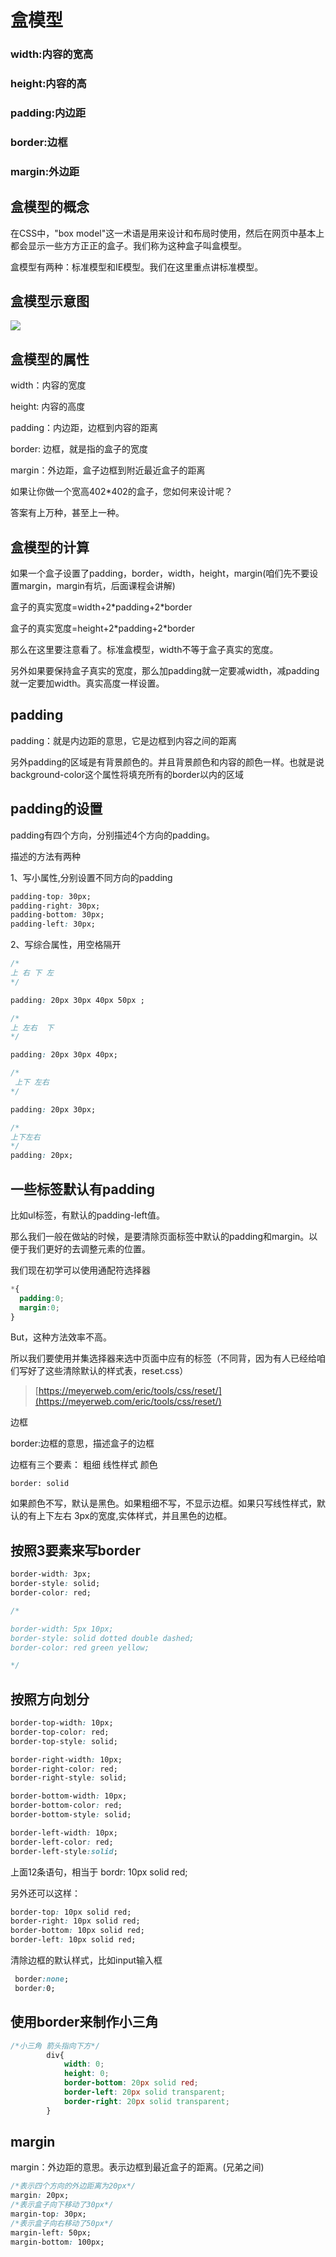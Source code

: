 # 盒模型

### width:内容的宽高

### height:内容的高

### padding:内边距

### border:边框

### margin:外边距

## 盒模型的概念

在CSS中，"box model"这一术语是用来设计和布局时使用，然后在网页中基本上都会显示一些方方正正的盒子。我们称为这种盒子叫盒模型。

盒模型有两种：标准模型和IE模型。我们在这里重点讲标准模型。

## 盒模型示意图

![](https://images2018.cnblogs.com/blog/1364810/201805/1364810-20180514180637276-468859360.gif)

## 盒模型的属性

width：内容的宽度

height: 内容的高度

padding：内边距，边框到内容的距离

border: 边框，就是指的盒子的宽度

margin：外边距，盒子边框到附近最近盒子的距离

如果让你做一个宽高402\*402的盒子，您如何来设计呢？

答案有上万种，甚至上一种。

## 盒模型的计算

如果一个盒子设置了padding，border，width，height，margin\(咱们先不要设置margin，margin有坑，后面课程会讲解\)

盒子的真实宽度=width+2\*padding+2\*border

盒子的真实宽度=height+2\*padding+2\*border

那么在这里要注意看了。标准盒模型，width不等于盒子真实的宽度。

另外如果要保持盒子真实的宽度，那么加padding就一定要减width，减padding就一定要加width。真实高度一样设置。

## padding

padding：就是内边距的意思，它是边框到内容之间的距离

另外padding的区域是有背景颜色的。并且背景颜色和内容的颜色一样。也就是说background-color这个属性将填充所有的border以内的区域

## padding的设置

padding有四个方向，分别描述4个方向的padding。

描述的方法有两种

1、写小属性,分别设置不同方向的padding

```css
padding-top: 30px;
padding-right: 30px;
padding-bottom: 30px;
padding-left: 30px;
```

2、写综合属性，用空格隔开

```css
/*
上 右 下 左
*/

padding: 20px 30px 40px 50px ;

/*
上 左右  下
*/

padding: 20px 30px 40px;

/*
 上下 左右
*/

padding: 20px 30px;

/*
上下左右
*/
padding: 20px;
```

## 一些标签默认有padding

比如ul标签，有默认的padding-left值。

那么我们一般在做站的时候，是要清除页面标签中默认的padding和margin。以便于我们更好的去调整元素的位置。

我们现在初学可以使用通配符选择器

```css
*{
  padding:0;
  margin:0;    
}
```

But，这种方法效率不高。

所以我们要使用并集选择器来选中页面中应有的标签（不同背，因为有人已经给咱们写好了这些清除默认的样式表，reset.css）

> [https://meyerweb.com/eric/tools/css/reset/](https://meyerweb.com/eric/tools/css/reset/)

边框

border:边框的意思，描述盒子的边框

边框有三个要素： 粗细 线性样式 颜色

```
border: solid
```

如果颜色不写，默认是黑色。如果粗细不写，不显示边框。如果只写线性样式，默认的有上下左右 3px的宽度,实体样式，并且黑色的边框。

## 按照3要素来写border

```css
border-width: 3px;
border-style: solid;
border-color: red;

/*

border-width: 5px 10px;
border-style: solid dotted double dashed;
border-color: red green yellow;

*/
```

## 按照方向划分

```css
border-top-width: 10px;
border-top-color: red;
border-top-style: solid;

border-right-width: 10px;
border-right-color: red;
border-right-style: solid;

border-bottom-width: 10px;
border-bottom-color: red;
border-bottom-style: solid;

border-left-width: 10px;
border-left-color: red;
border-left-style:solid;
```

上面12条语句，相当于 bordr: 10px solid red;

另外还可以这样：

```css
border-top: 10px solid red;
border-right: 10px solid red;
border-bottom: 10px solid red;
border-left: 10px solid red;
```

清除边框的默认样式，比如input输入框

```css
 border:none;
 border:0;
```

## 使用border来制作小三角

```css
/*小三角 箭头指向下方*/
        div{
            width: 0;
            height: 0;
            border-bottom: 20px solid red;
            border-left: 20px solid transparent;
            border-right: 20px solid transparent;
        }
```

## margin

margin：外边距的意思。表示边框到最近盒子的距离。\(兄弟之间\)

```css
/*表示四个方向的外边距离为20px*/
margin: 20px;
/*表示盒子向下移动了30px*/
margin-top: 30px;
/*表示盒子向右移动了50px*/
margin-left: 50px;
margin-bottom: 100px;
```



